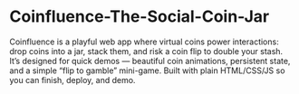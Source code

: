 # Coinfluence-The-Social-Coin-Jar
Coinfluence is a playful web app where virtual coins power interactions: drop coins into a jar, stack them, and risk a coin flip to double your stash. It’s designed for quick demos — beautiful coin animations, persistent state, and a simple “flip to gamble” mini-game. Built with plain HTML/CSS/JS so you can finish, deploy, and demo.
